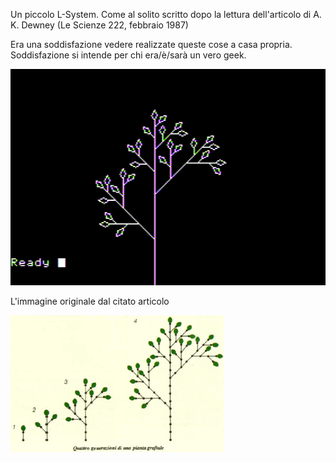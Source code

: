 Un piccolo L-System. Come al solito scritto dopo la lettura dell'articolo di A. K. Dewney (Le Scienze 222, febbraio 1987)

Era una soddisfazione vedere realizzate queste cose a casa propria.
Soddisfazione si intende per chi era/è/sarà un vero geek.

![Plant](https://github.com/MarcoVerpelli/Sorgenti-Apple-II/blob/master/GraFORTH/PLANT/Plant.png)

L'immagine originale dal citato articolo

![Originale](https://github.com/MarcoVerpelli/Sorgenti-Apple-II/blob/master/GraFORTH/PLANT/Originale.png)
